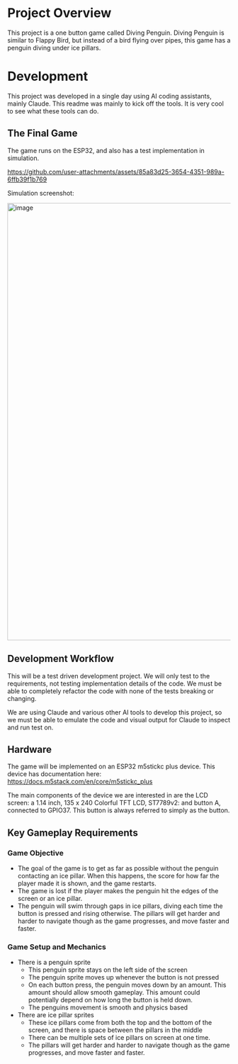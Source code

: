 # Project Overview
This project is a one button game called Diving Penguin. Diving Penguin is similar to Flappy Bird, but instead of a bird flying over pipes, this game has a penguin diving under ice pillars. 

# Development
This project was developed in a single day using AI coding assistants, mainly Claude. This readme was mainly to kick off the tools. It is very cool to see what these tools can do.

## The Final Game
The game runs on the ESP32, and also has a test implementation in simulation.

https://github.com/user-attachments/assets/85a83d25-3654-4351-989a-6ffb39f1b769 

Simulation screenshot:

<img width="543" height="987" alt="image" src="https://github.com/user-attachments/assets/02f0ff3e-94a1-429c-9da8-40e98c5c81e5" />

## Development Workflow
This will be a test driven development project. We will only test to the requirements, not testing implementation details of the code. We must be able to completely refactor the code with none of the tests breaking or changing.

We are using Claude and various other AI tools to develop this project, so we must be able to emulate the code and visual output for Claude to inspect and run test on.

## Hardware
The game will be implemented on an ESP32  m5stickc plus device. This device has documentation here: https://docs.m5stack.com/en/core/m5stickc_plus

The main components of the device we are interested in are the LCD screen: a 1.14 inch, 135 x 240 Colorful TFT LCD, ST7789v2: and button A, connected to GPIO37. This button is always referred to simply as the button.

## Key Gameplay Requirements

### Game Objective
- The goal of the game is to get as far as possible without the penguin contacting an ice pillar. When this happens, the score for how far the player made it is shown, and the game restarts.
- The game is lost if the player makes the penguin hit the edges of the screen or an ice pillar.
- The penguin will swim through gaps in ice pillars, diving each time the button is pressed and rising otherwise. The pillars will get harder and harder to navigate though as the game progresses, and move faster and faster.

### Game Setup and Mechanics
- There is a penguin sprite
	- This penguin sprite stays on the left side of the screen
    - The penguin sprite moves up whenever the button is not pressed
    - On each button press, the penguin moves down by an amount. This amount should allow smooth gameplay. This amount could potentially depend on how long the button is held down.
    - The penguins movement is smooth and physics based
- There are ice pillar sprites
	- These ice pillars come from both the top and the bottom of the screen, and there is space between the pillars in the middle
    - There can be multiple sets of ice pillars on screen at one time.
    - The pillars will get harder and harder to navigate though as the game progresses, and move faster and faster.
